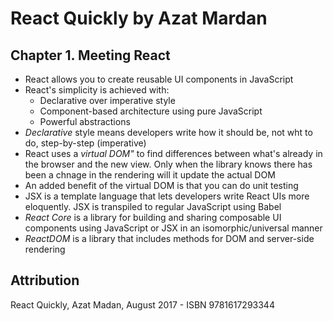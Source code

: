 # React Quickly by Azat Mardan

## Chapter 1. Meeting React
  - React allows you to create reusable UI components in JavaScript
  - React's simplicity is achieved with:
    - Declarative over imperative style
    - Component-based architecture using pure JavaScript
    - Powerful abstractions
  - *Declarative* style means developers write how it should be, not wht to do, step-by-step (imperative)
  - React uses a *virtual DOM"* to find differences between what's already in the browser and the new view. Only when the library knows there has been a chnage in the rendering will it update the actual DOM
  - An added benefit of the virtual DOM is that you can do unit testing
  - JSX is a template language that lets developers write React UIs more eloquently. JSX is transpiled to regular JavaScript using Babel
  - *React Core* is a library for building and sharing composable UI components using JavaScript or JSX in an isomorphic/universal manner
  - *ReactDOM* is a library that includes methods for DOM and server-side rendering

## Attribution
React Quickly, Azat Madan, August 2017 - ISBN 9781617293344